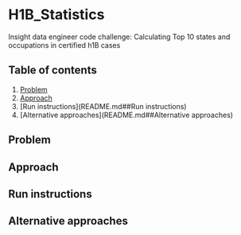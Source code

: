 # H1B_Statistics
Insight data engineer code challenge: Calculating Top 10 states and occupations in certified h1B cases

## Table of contents
1. [Problem](README.md##Problem)
2. [Approach](README.md##Approach)
3. [Run instructions](README.md##Run instructions)
4. [Alternative approaches](README.md##Alternative approaches)
## Problem

## Approach

## Run instructions

## Alternative approaches
